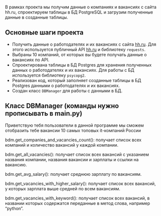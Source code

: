 В рамках проекта мы получим данные о компаниях и вакансиях с сайта hh.ru,
спроектируем таблицы в БД PostgreSQL и загрузим полученные данные в созданные таблицы.

## Основные шаги проекта

- Получить данные о работодателях и их вакансиях с сайта [hh.ru](http://hh.ru/). Для этого используется публичный API [hh.ru](http://hh.ru/) и библиотеку `requests`.
- Выбраны 10 компаний, от которых вы будете получать данные о вакансиях по API.
- Спроектирована таблицы в БД Postgres для хранения полученных данных о работодателях и их вакансиях. Для работы с БД используется библиотеку `psycopg2`.
- Реализован код, который заполняет созданные таблицы в БД Postgres данными о работодателях и их вакансиях.
- Создан класс `DBManager` для работы с данными в БД.

## Класс DBManager (команды нужно прописывать в main.py)

Приветствую тебя пользователи в данной программе мы сможем отобразить тебе
вакансии 10 самых топовых it-компаний России

bdm.get_companies_and_vacancies_count(): получает список всех компаний и количество вакансий у каждой компании.

bdm.get_all_vacancies(): получает список всех вакансий с указанием названия компании, названия вакансии и зарплаты и ссылки на вакансию.

bdm.get_avg_salary(): получает среднюю зарплату по вакансиям.

bdm.get_vacancies_with_higher_salary(): получает список всех вакансий, у которых зарплата выше средней по всем вакансиям.

bdm.get_vacancies_with_keyword(): получает список всех вакансий, в названии которых содержатся переданные в метод слова, например “python”.
